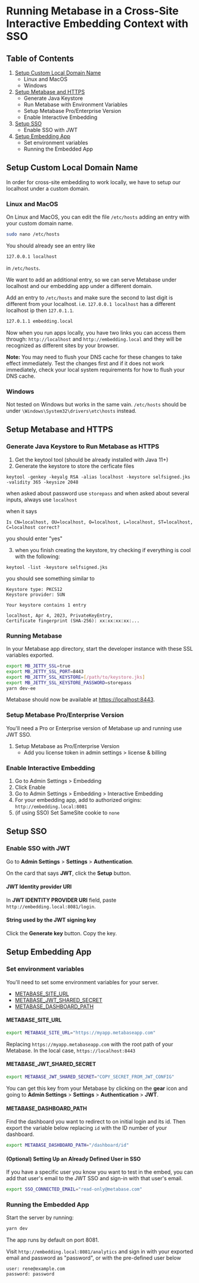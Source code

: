 # Running Metabase in a Cross-Site Interactive Embedding Context with SSO

## Table of Contents

1. [Setup Custom Local Domain Name](#setup-custom-local-domain-name)
   - Linux and MacOS
   - Windows
2. [Setup Metabase and HTTPS](#setup-metabase-and-https)
   - Generate Java Keystore
   - Run Metabase with Environment Variables
   - Setup Metabase Pro/Enterprise Version
   - Enable Interactive Embedding
3. [Setup SSO](#setup-sso)
   - Enable SSO with JWT
4. [Setup Embedding App](#setup-embedding-app)
   - Set environment variables
   - Running the Embedded App

## Setup Custom Local Domain Name

In order for cross-site embedding to work locally, we have to setup our localhost under a custom domain.

### Linux and MacOS

On Linux and MacOS, you can edit the file `/etc/hosts` adding an entry with your custom domain name.

```sh
sudo nano /etc/hosts
```

You should already see an entry like

```sh
127.0.0.1 localhost
```

in `/etc/hosts`.

We want to add an additional entry, so we can serve Metabase under localhost and our embedding app under a different domain.

Add an entry to `/etc/hosts` and make sure the second to last digit is different from your localhost. i.e. `127.0.0.1 localhost` has a different localhost ip then `127.0.1.1`.

```sh
127.0.1.1 embedding.local
```

Now when you run apps locally, you have two links you can access them through: `http://localhost` and `http://embedding.local` and they will be recognized as different sites by your browser.

**Note:** You may need to flush your DNS cache for these changes to take effect immediately. Test the changes first and if it does not work immediately, check your local system requirements for how to flush your DNS cache.

### Windows

Not tested on Windows but works in the same vain. `/etc/hosts` should be under `\Windows\System32\drivers\etc\hosts` instead.

## Setup Metabase and HTTPS

### Generate Java Keystore to Run Metabase as HTTPS

1. Get the keytool tool (should be already installed with Java 11+)
2. Generate the keystore to store the cerficate files

```
keytool -genkey -keyalg RSA -alias localhost -keystore selfsigned.jks -validity 365 -keysize 2048
```

when asked about password use `storepass` and when asked about several inputs, always use `localhost`

when it says

```none
Is CN=localhost, OU=localhost, O=localhost, L=localhost, ST=localhost, C=localhost correct?
```

you should enter "yes"

3. when you finish creating the keystore, try checking if everything is cool with the following:

`keytool -list -keystore selfsigned.jks`

you should see something similar to

```none
Keystore type: PKCS12
Keystore provider: SUN

Your keystore contains 1 entry

localhost, Apr 4, 2023, PrivateKeyEntry,
Certificate fingerprint (SHA-256): xx:xx:xx:xx:...
```

### Running Metabase

In your Metabase app directory, start the developer instance with these SSL variables exported.

```bash
export MB_JETTY_SSL=true
export MB_JETTY_SSL_PORT=8443
export MB_JETTY_SSL_KEYSTORE=[/path/to/keystore.jks]
export MB_JETTY_SSL_KEYSTORE_PASSWORD=storepass
yarn dev-ee
```

Metabase should now be available at [https://localhost:8443](https://localhost:8443).

### Setup Metabase Pro/Enterprise Version

You'll need a Pro or Enterprise version of Metabase up and running use JWT SSO.

1. Setup Metabase as Pro/Enterprise Version
   - Add you license token in admin settings > license & billing

### Enable Interactive Embedding

1. Go to Admin Settings > Embedding
2. Click Enable
3. Go to Admin Settings > Embedding > Interactive Embedding
4. For your embedding app, add to authorized origins: `http://embedding.local:8081`
5. (if using SSO) Set SameSite cookie to `none`

## Setup SSO

### Enable SSO with JWT

Go to **Admin Settings** > **Settings** > **Authentication**.

On the card that says **JWT**, click the **Setup** button.

#### JWT Identity provider URI

In **JWT IDENTITY PROVIDER URI** field, paste `http://embedding.local:8081/login`.

#### String used by the JWT signing key

Click the **Generate key** button. Copy the key.

## Setup Embedding App

### Set environment variables

You'll need to set some environment variables for your server.

- [METABASE_SITE_URL](#metabase_site_url)
- [METABASE_JWT_SHARED_SECRET](#metabase_jwt_shared_secret)
- [METABASE_DASHBOARD_PATH](#metabase_dashboard_path)

#### METABASE_SITE_URL

```sh
export METABASE_SITE_URL="https://myapp.metabaseapp.com"
```

Replacing `https://myapp.metabaseapp.com` with the root path of your Metabase. In the local case, `https://localhost:8443`

#### METABASE_JWT_SHARED_SECRET

```sh
export METABASE_JWT_SHARED_SECRET="COPY_SECRET_FROM_JWT_CONFIG"
```

You can get this key from your Metabase by clicking on the **gear** icon and going to **Admin Settings** > **Settings** > **Authentication** > **JWT**.

#### METABASE_DASHBOARD_PATH

Find the dashboard you want to redirect to on initial login and its id. Then export the variable below replacing `id` with the ID number of your dashboard.

```sh
export METABASE_DASHBOARD_PATH="/dashboard/id"
```

#### (Optional) Setting Up an Already Defined User in SSO

If you have a specific user you know you want to test in the embed, you can add that user's email to the JWT SSO and sign-in with that user's email.

```sh
export SSO_CONNECTED_EMAIL="read-only@metabase.com"
```

### Running the Embedded App

Start the server by running:

```sh
yarn dev
```

The app runs by default on port 8081.

Visit `http://embedding.local:8081/analytics` and sign in with your exported email and password as "password", or with the pre-defined user below

```
user: rene@example.com
password: password
```
